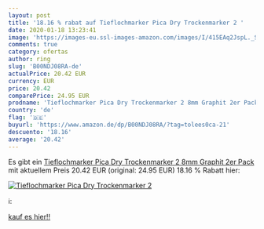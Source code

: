 ```yaml
---
layout: post
title: '18.16 % rabat auf Tieflochmarker Pica Dry Trockenmarker 2 '
date: 2020-01-18 13:23:41
image: 'https://images-eu.ssl-images-amazon.com/images/I/415EAq2JspL._SL200_.jpg'
comments: true
category: ofertas
author: ring
slug: 'B00NDJ08RA-de'
actualPrice: 20.42 EUR
currency: EUR
price: 20.42
comparePrice: 24.95 EUR
prodname: 'Tieflochmarker Pica Dry Trockenmarker 2 8mm Graphit 2er Pack'
country: 'de'
flag: '🇩🇪'
buyurl: 'https://www.amazon.de/dp/B00NDJ08RA/?tag=tolees0ca-21'
descuento: '18.16'
average: '20.42'
---
```


Es gibt ein [Tieflochmarker Pica Dry Trockenmarker 2 8mm Graphit 2er Pack](https://www.amazon.de/dp/B00NDJ08RA/?tag=tolees0ca-21) mit aktuellem Preis 20.42 EUR (original: 24.95 EUR) 18.16 % Rabatt hier:

[![Tieflochmarker Pica Dry Trockenmarker 2 ](https://images-eu.ssl-images-amazon.com/images/I/415EAq2JspL._SL200_.jpg)](https://www.amazon.de/dp/B00NDJ08RA/?tag=tolees0ca-21)

ℹ️:


[kauf es hier!!](https://www.amazon.de/dp/B00NDJ08RA/?tag=tolees0ca-21)
